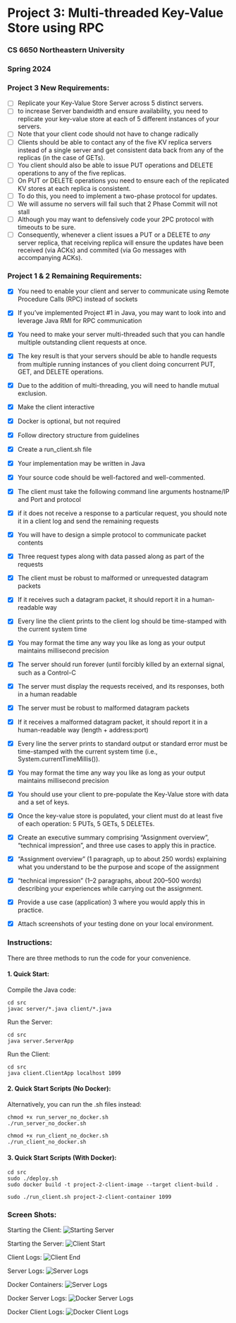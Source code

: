 # Project 3: Multi-threaded Key-Value Store using RPC
### CS 6650 Northeastern University
### Spring 2024

### Project 3 New Requirements:
- [ ] Replicate your Key-Value Store Server across 5 distinct servers.
- [ ] to increase Server bandwidth and ensure availability, you need to replicate your key-value store at each of 5 different instances of your servers.
- [ ] Note that your client code should not have to change radically
- [ ] Clients should be able to contact any of the five KV replica servers instead of a single server and get consistent data back from any of the replicas (in the case of GETs).
- [ ] You client should also be able to issue PUT operations and DELETE operations to any of the five replicas.
- [ ] On PUT or DELETE operations you need to ensure each of the replicated KV stores at each replica is consistent.
- [ ] To do this, you need to implement a two-phase protocol for updates.
- [ ] We will assume no servers will fail such that 2 Phase Commit will not stall
- [ ] Although you may want to defensively code your 2PC protocol with timeouts to be sure.
- [ ] Consequently, whenever a client issues a PUT or a DELETE to *any* server replica, that receiving replica will ensure the updates have been received (via ACKs) and commited (via Go messages with accompanying ACKs).
### Project 1 & 2 Remaining Requirements:
- [x] You need to enable your client and server to communicate using Remote Procedure Calls (RPC) instead of sockets
- [x] If you’ve implemented Project #1 in Java, you may want to look into and leverage Java RMI for RPC communication
- [x] You need to make your server multi-threaded such that you can handle multiple outstanding client requests at once.
- [x] The key result is that your servers should be able to handle requests from multiple running instances of you client doing concurrent PUT, GET, and DELETE operations.
- [x] Due to the addition of multi-threading, you will need to handle mutual exclusion.
- [x] Make the client interactive
- [x] Docker is optional, but not required
- [x] Follow directory structure from guidelines
- [x] Create a run_client.sh file
- [x] Your implementation may be written in Java
- [x] Your source code should be well-factored and well-commented.
- [x] The client must take the following command line arguments hostname/IP and Port and protocol
- [x] if it does not receive a response to a particular request, you should note it in a client log and send the remaining requests
- [x] You will have to design a simple protocol to communicate packet contents
- [x] Three request types along with data passed along as part of the requests
- [x] The client must be robust to malformed or unrequested datagram packets
- [x] If it receives such a datagram packet, it should report it in a human-readable way
- [x] Every line the client prints to the client log should be time-stamped with the current system time
- [x] You may format the time any way you like as long as your output maintains millisecond precision
- [x] The server should run forever (until forcibly killed by an external signal, such as a Control-C
- [x] The server must display the requests received, and its responses, both in a human readable
- [x] The server must be robust to malformed datagram packets
- [x] If it receives a malformed datagram packet, it should report it in a human-readable way (length + address:port)
- [x] Every line the server prints to standard output or standard error must be time-stamped with the current system time (i.e., System.currentTimeMillis()).
- [x] You may format the time any way you like as long as your output maintains millisecond precision
- [x] You should use your client to pre-populate the Key-Value store with data and a set of keys.
- [x] Once the key-value store is populated, your client must do at least five of each operation: 5 PUTs, 5 GETs, 5 DELETEs.
- [x] Create an executive summary comprising “Assignment overview”, “technical impression”, and three use cases to apply this in practice.
- [x] “Assignment overview” (1 paragraph, up to about 250 words) explaining what you understand to be the purpose and scope of the assignment
- [x] “technical impression” (1–2 paragraphs, about 200–500 words) describing your experiences while carrying out the assignment.
- [x] Provide a use case (application) 3 where you would apply this in practice.
- [x] Attach screenshots of your testing done on your local environment.


### Instructions:

There are three methods to run the code for your convenience.

#### 1. Quick Start:

Compile the Java code:

    cd src
    javac server/*.java client/*.java

Run the Server:

    cd src
    java server.ServerApp

Run the Client:

    cd src
    java client.ClientApp localhost 1099

#### 2. Quick Start Scripts (No Docker):

Alternatively, you can run the .sh files instead:

    chmod +x run_server_no_docker.sh
    ./run_server_no_docker.sh

    chmod +x run_client_no_docker.sh
    ./run_client_no_docker.sh

#### 3. Quick Start Scripts (With Docker):

    cd src
    sudo ./deploy.sh
    sudo docker build -t project-2-client-image --target client-build .

    sudo ./run_client.sh project-2-client-container 1099


### Screen Shots:

Starting the Client:
![Starting Server](artifacts/client_start_log.png "Client Start")

Starting the Server:
![Client Start](artifacts/server_start_log.png "Server Start")

Client Logs:
![Client End](artifacts/client_logs.png "Client Logs")

Server Logs:
![Server Logs](artifacts/server_logs.png "Server Logs")

Docker Containers:
![Server Logs](artifacts/docker_containers.png "Docker Containers")

Docker Server Logs:
![Docker Server Logs](artifacts/server_docker_logs.png "Docker Server Logs")

Docker Client Logs:
![Docker Client Logs](artifacts/client_docker_logs.png "Docker Client Logs")